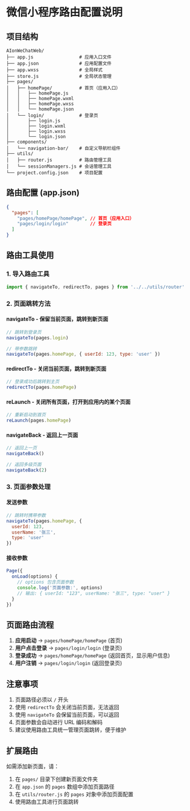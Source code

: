 # 微信小程序路由配置说明

## 项目结构

```
AIonWeChatWeb/
├── app.js                 # 应用入口文件
├── app.json               # 应用配置文件
├── app.wxss               # 全局样式
├── store.js               # 全局状态管理
├── pages/
│   ├── homePage/          # 首页（应用入口）
│   │   ├── homePage.js
│   │   ├── homePage.wxml
│   │   ├── homePage.wxss
│   │   └── homePage.json
│   └── login/             # 登录页
│       ├── login.js
│       ├── login.wxml
│       ├── login.wxss
│       └── login.json
├── components/
│   └── navigation-bar/    # 自定义导航栏组件
├── utils/
│   ├── router.js          # 路由管理工具
│   └── sessionManagers.js # 会话管理工具
└── project.config.json    # 项目配置
```

## 路由配置 (app.json)

```json
{
  "pages": [
    "pages/homePage/homePage", // 首页（应用入口）
    "pages/login/login"        // 登录页
  ]
}
```

## 路由工具使用

### 1. 导入路由工具

```javascript
import { navigateTo, redirectTo, pages } from '../../utils/router'
```

### 2. 页面跳转方法

#### navigateTo - 保留当前页面，跳转到新页面
```javascript
// 跳转到登录页
navigateTo(pages.login)

// 带参数跳转
navigateTo(pages.homePage, { userId: 123, type: 'user' })
```

#### redirectTo - 关闭当前页面，跳转到新页面
```javascript
// 登录成功后跳转到主页
redirectTo(pages.homePage)
```

#### reLaunch - 关闭所有页面，打开到应用内的某个页面
```javascript
// 重新启动到首页
reLaunch(pages.homePage)
```

#### navigateBack - 返回上一页面
```javascript
// 返回上一页
navigateBack()

// 返回多级页面
navigateBack(2)
```

### 3. 页面参数处理

#### 发送参数
```javascript
// 跳转时携带参数
navigateTo(pages.homePage, {
  userId: 123,
  userName: '张三',
  type: 'user'
})
```

#### 接收参数
```javascript
Page({
  onLoad(options) {
    // options 包含页面参数
    console.log('页面参数:', options)
    // 输出: { userId: "123", userName: "张三", type: "user" }
  }
})
```

## 页面路由流程

1. **应用启动** → `pages/homePage/homePage` (首页)
2. **用户点击登录** → `pages/login/login` (登录页)
3. **登录成功** → `pages/homePage/homePage` (返回首页，显示用户信息)
4. **用户注销** → `pages/login/login` (返回登录页)

## 注意事项

1. 页面路径必须以 `/` 开头
2. 使用 `redirectTo` 会关闭当前页面，无法返回
3. 使用 `navigateTo` 会保留当前页面，可以返回
4. 页面参数会自动进行 URL 编码和解码
5. 建议使用路由工具统一管理页面跳转，便于维护

## 扩展路由

如需添加新页面，请：

1. 在 `pages/` 目录下创建新页面文件夹
2. 在 `app.json` 的 `pages` 数组中添加页面路径
3. 在 `utils/router.js` 的 `pages` 对象中添加页面配置
4. 使用路由工具进行页面跳转 